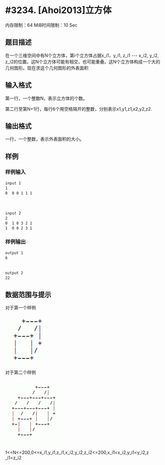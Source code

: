 # #3234. [Ahoi2013]立方体

内存限制：64 MiB时间限制：10 Sec

## 题目描述

在一个三维空间中有N个立方体，第i个立方体占据x_i1，y_i1, z_i1 --- x_i2, y_i2, z_i2的位置。这N个立方体可能有相交，也可能重叠。这N个立方体构成一个大的几何图形。现在求这个几何图形的外表面积

 

 

## 输入格式

第一行，一个整数N，表示立方体的个数。

第二行至第N+1行，每行6个用空格隔开的整数，分别表示x1,y1,z1,x2,y2,z2. 

## 输出格式

 

一行，一个整数，表示外表面积的大小。

 

 

 

## 样例

### 样例输入

    
    input 1
    1 
    0  0 0 1 1 1
     
     
    
    input 2
    2 
    0  1 0 3 2 1
    1  0 0 2 3 1
    
     
     
    

### 样例输出

    
    output 1
    6 
    
    
    output 2
    22
    

## 数据范围与提示

对于第一个样例

![](upload/201306/1(5).jpg)

对于第二个样例

![](upload/201306/2(2).jpg)

1<=N<=200,0<=x_i1,y_i1,z_i1,x_i2,y_i2,z_i2<=200,x_i1<x_i2,y_i1<y_i2,z _i1<z_i2 

 
